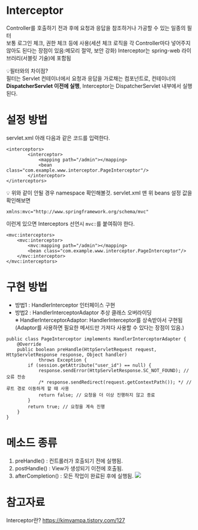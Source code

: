 # Interceptor
Controller를 호출하기 전과 후에 요청과 응답을 참조하거나 가공할 수 있는 일종의 필터  
보통 로그인 체크, 권한 체크 등에 사용(세션 체크 로직을 각 Controller마다 넣어주지 않아도 된다는 장점이 있음:메모리 절약, 보안 강화)
Interceptor는 spring-web 라이브러리(서블릿 기술)에 포함됨

💡필터와의 차이점?  
필터는 Servlet 컨테이너에서 요청과 응답을 가로채는 컴포넌트로, 컨테이너의 <b>DispatcherServlet 이전에 실행</b>, Interceptor는 DispatcherServlet 내부에서 실행된다.


# 설정 방법
servlet.xml 아래 다음과 같은 코드를 입력한다.
```
<interceptors>
        <interceptor>
            <mapping path="/admin"></mapping>
            <bean class="com.example.www.interceptor.PageInterceptor"/>
        </interceptor>
</interceptors>
```
💡 위와 같이 안될 경우 namespace 확인해볼것.
servlet.xml 맨 위 beans 설정 값을 확인해보면
```
xmlns:mvc="http://www.springframework.org/schema/mvc"
```
이런게 있으면 Interceptors 선언시 `mvc:`를 붙여줘야 한다.
```
<mvc:interceptors>
    <mvc:interceptor>
        <mvc:mapping path="/admin"></mapping>
        <bean class="com.example.www.interceptor.PageInterceptor"/>
    </mvc:interceptor>
</mvc:interceptors>
```

# 구현 방법
- 방법1 : HandlerInterceptor 인터페이스 구현
- 방법2 : HandlerInterceptorAdaptor 추상 클래스 오버라이딩  
※ HandlerInterceptorAdaptor: HandlerInterceptor를 상속받아서 구현됨(Adaptor를 사용하면 필요한 메서드만 가져다 사용할 수 있다는 장점이 있음.)

```
public class PageInterceptor implements HandlerInterceptorAdapter {
	@Override
	public boolean preHandle(HttpServletRequest request, HttpServletResponse response, Object handler)
			throws Exception {
		if (session.getAttribute("user_id") == null) {
            response.sendError(HttpServletResponse.SC_NOT_FOUND); // 오류 전송
            /* response.sendRedirect(request.getContextPath()); */ //루트 경로 이동하게 할 때 사용
            return false; // 요청을 더 이상 진행하지 않고 종료
        }
        return true; // 요청을 계속 진행
	}
}
```

# 메소드 종류
1. preHandle() : 컨트롤러가 호출되기 전에 실행됨.
2. postHandle() : View가 생성되기 이전에 호출됨.
3. afterCompletion() : 모든 작업이 완료된 후에 실행됨.
![](https://github.com/chucoding/today-i-learned/assets/56211193/7f5c9c9b-4eda-4580-8ccc-7f1621a7bc7f)


# 참고자료
Interceptor란? https://kimvampa.tistory.com/127